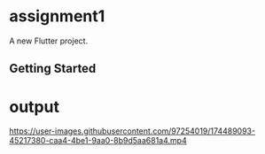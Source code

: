 # assignment1

A new Flutter project.

## Getting Started

# output




https://user-images.githubusercontent.com/97254019/174489093-45217380-caa4-4be1-9aa0-8b9d5aa681a4.mp4

